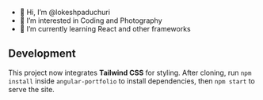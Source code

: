- 👋 Hi, I’m @lokeshpaduchuri
- 👀 I’m interested in Coding and Photography
- 🌱 I’m currently learning React and other frameworks

## Development

This project now integrates **Tailwind CSS** for styling. After cloning, run `npm install` inside `angular-portfolio` to install dependencies, then `npm start` to serve the site.
